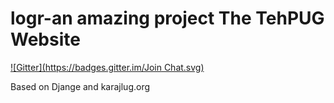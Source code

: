 logr-an amazing project
The TehPUG Website
==============
[![Gitter](https://badges.gitter.im/Join Chat.svg)](https://gitter.im/tehpug/TehPUG?utm_source=badge&utm_medium=badge&utm_campaign=pr-badge&utm_content=badge)

Based on Djange and karajlug.org
